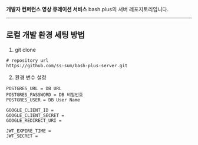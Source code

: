 
**개발자 컨퍼런스 영상 큐레이션 서비스** bash.plus의 서버 레포지토리입니다.

---

## 로컬 개발 환경 세팅 방법

1. git clone
```angular2html
# repository url
https://github.com/ss-sum/bash-plus-server.git
```
2. 환경 변수 설정
```angular2html
POSTGRES_URL = DB URL
POSTGRES_PASSWORD = DB 비밀번호
POSTGRES_USER = DB User Name

GOOGLE_CLIENT_ID = 
GOOGLE_CLIENT_SECRET = 
GOOGLE_REDIRECT_URI =

JWT_EXPIRE_TIME =
JWT_SECRET =
```
